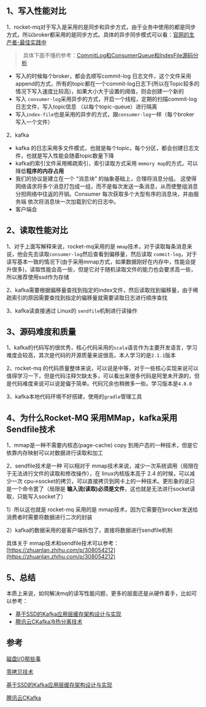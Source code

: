 ## 1、写入性能对比

1、rocket-mq对于写入是采用的是同步和异步方式，由于业务中使用的都是同步方式，所以broker都采用的是同步方式。具体的异步同步模式可以看：[官网的生产者-最佳实践中](https://github.com/apache/rocketmq/blob/master/docs/cn/best_practice.md)

> ​	具体下面不懂的参考：[CommitLog和ConsumerQueue和IndexFile源码分析](./CommitLog和ConsumerQueue和IndexFile分析.md)

- 写入的时候每个broker，都会去顺写commit-log 日志文件，这个文件采用append的方式，所有的topic都在一个commit-log日志下(所以在Topic较多的情况下写入速度比较高)，如果大小大于设置的阈值，则会创建一个新的
- 写入 `consumer-log`采用异步的方式，开启一个线程，定期的扫描commit-log日志文件，写入topic信息 （以每个topic-queue）进行隔离
- 写入`index-file`也是采用的异步的方式，跟`consumer-log`一样（每个broker写入一个文件）

2、kafka

- kafka 的日志采用多文件模式，也就是每个topic，每个分区，都会创建日志文件，也就是写入性能会随着topic数量下降
- kafka的索引文件采用稀疏索引，索引读取方式采用 `memory map`的方式，可以降低**程序的内存占用**
- 我们的协议是建立在一个 “消息块” 的抽象基础上，合理将消息分组。 这使得网络请求将多个消息打包成一组，而不是每次发送一条消息，从而使整组消息分担网络中往返的开销。Consumer 每次获取多个大型有序的消息块，并由服务端 依次将消息块一次加载到它的日志中。
- 客户端会

## 2、读取性能对比

1、对于上面写解释来说，rocket-mq采用的是 `mmap`技术，对于读取每条消息来说，他会先去读取`consumer-log`然后查看到偏移量，然后读取 `commit-log`，对于读写基本一致的情况下(由于采用mmap方式，如果数据刚好在内存中，性能会提升很多)，读取性能会高一些，但是它对于随机读取文件的能力也会要求高一些，所以推荐使用ssd作为存储

2、kafka需要根据偏移量查找到指定的index文件，然后读取找到偏移量，由于稀疏索引的原因需要查找到指定的偏移量就需要读取日志进行顺序查找

3、kafka读直接通过 Linux的 `sendfile`机制进行读操作



## 3、源码难度和质量

1、kafka的代码写的很优秀，核心代码采用的`scala`语言作为主要开发语言，学习难度会较高，其次是代码的开源质量来说很高，本人学习的是`2.1.1`版本

2、rocket-mq 的代码质量整体来说，可以说是中等，对于一些核心实现来说可以值得学习一下，但是代码注释欠缺太多，可以看出来很多代码是阿里未开源的，但是代码难度来说可以说是偏于简单。代码冗余也稍微多一些。学习版本是`4.8.0`

3、kafka本地代码环境不好搭建，使用的`gradle`管理工具



## 4、为什么Rocket-MQ 采用MMap，kafka采用Sendfile技术

1、mmap是一种不需要内核态(page-cache) copy 到用户态的一种技术，但是它依靠内存映射可以对数据进行读取和加工

2、sendfile技术是一种 可以相对于 mmap技术来说，减少一次系统调用（局限在于无法进行文件的读取和修改操作），在 linux内核版本高于 2.4 的时候，可以减少一次 cpu->socket的拷贝，可以直接拷贝到网卡上的一种技术。更形象的说只是一个命令罢了（局限是 **输入流(读取)必须是文件**，这也就是无法进行socket读取，只能写入socket了）

1）所以这也就是 rocket-mq 采用的是 mmap技术，因为它需要在brocker发送给消费者时需要将数据进行二次的封装

2）kafka的数据采用的是客户端拆包了，直接将数据进行sendfile机制

具体关于 mmap技术和sendfile技术可以参考：[https://zhuanlan.zhihu.com/p/308054212](https://zhuanlan.zhihu.com/p/308054212)



## 5、总结

本质上来说，如何解决mq的读写性能问题，更多的层面还是从硬件着手，比如可以参考：

- [基于SSD的Kafka应用层缓存架构设计与实现](https://juejin.cn/post/6918703114061250568)
- [腾讯云CKafka冷热分离技术](https://juejin.cn/post/6844904046340341768)


## 参考

[磁盘I/O那些事](https://tech.meituan.com/2017/05/19/about-desk-io.html)

[零拷贝技术](https://zhuanlan.zhihu.com/p/308054212)

[基于SSD的Kafka应用层缓存架构设计与实现](https://juejin.cn/post/6918703114061250568)

[腾讯云CKafka]()